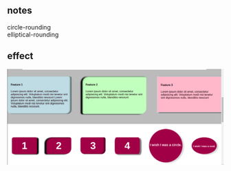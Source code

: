 ## notes ##
circle-rounding<br>
elliptical-rounding<br>


## effect ##
![course54th](course54th.png)